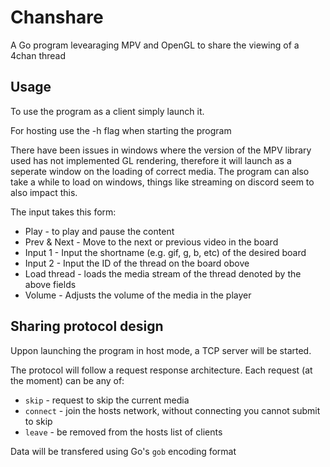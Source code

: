 # Chanshare

A Go program levearaging MPV and OpenGL to share the viewing of a 4chan thread

## Usage

To use the program as a client simply launch it.

For hosting use the -h flag when starting the program

There have been issues in windows where the version of the MPV library used has not implemented GL rendering, 
therefore it will launch as a seperate window on the loading of correct media.
The program can also take a while to load on windows, 
things like streaming on discord seem to also impact this.

The input takes this form:
* Play - to play and pause the content
* Prev & Next - Move to the next or previous video in the board
* Input 1 - Input the shortname (e.g. gif, g, b, etc) of the desired board
* Input 2 - Input the ID of the thread on the board obove
* Load thread - loads the media stream of the thread denoted by the above fields
* Volume - Adjusts the volume of the media in the player

## Sharing protocol design

Uppon launching the program in host mode, a TCP server will be started. 

The protocol will follow a request response architecture.
Each request (at the moment) can be any of:
* `skip` - request to skip the current media
* `connect` - join the hosts network, without connecting you cannot submit to skip
* `leave` - be removed from the hosts list of clients

Data will be transfered using Go's `gob` encoding format